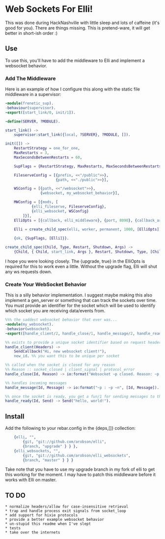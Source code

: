 # Web Sockets For Elli!
This was done during HackNashville with little sleep and lots of caffeine (it's good for you). There are things missing. This is pretend-ware, it will get better in short-ish order :)

## Use
To use this, you'll have to add the middleware to Elli and implement a websocket behavior.

### Add The Middleware
Here is an example of how I configure this along with the static file middleware in a supervisor:

```erlang
-module(frenetic_sup).
-behaviour(supervisor).
-export([start_link/0, init/1]).

-define(SERVER, ?MODULE).

start_link() ->
	supervisor:start_link({local, ?SERVER}, ?MODULE, []).

init([]) ->
	RestartStrategy = one_for_one,
	MaxRestarts = 3,
	MaxSecondsBetweenRestarts = 60,

	SupFlags = {RestartStrategy, MaxRestarts, MaxSecondsBetweenRestarts},

	FileserveConfig = [{prefix, <<"/public">>},
					   {path, <<"./public">>}],

	WSConfig = [{path, <<"/websocket">>},
				{websocket, my_websocket_behavior}],

	MWConfig = [{mods, [
			{elli_fileserve, FileserveConfig},
			{elli_websocket, WSConfig}
		]}],
	ElliOpts = [{callback, elli_middleware}, {port, 8090}, {callback_args,MWConfig}, {upgrade, true}],

	Elli = create_child_spec(elli, worker, permanent, 1000, [ElliOpts]),
	
	{ok, {SupFlags, [Elli]}}.

create_child_spec(Child, Type, Restart, Shutdown, Args) ->
	{Child, { Child, start_link, Args }, Restart, Shutdown, Type, [Child]}.
```

I hope you were looking closely. The {upgrade, true} in the ElliOpts is required for this to work even a little. Without the upgrade flag, Elli will shut any ws requests down.

### Create Your WebSocket Behavior
This is a silly behavior implementation. I suggest maybe making this also implement a gen_server or something that can track the sockets over time. You must provide an identifier for the socket which will be used to identify which socket you are receiving data/events from.

```erlang
%%% the saddest websocket behavior that ever was...
-module(my_websocket).
-behavior(websocket).
-export([handle_client/2, handle_close/1, handle_message/2, handle_ready/2]).

%% exists to provide a unique socket identifier based on request headers
handle_client(Headers) ->
	SendCallback("Hi, new websocket client!"),
	new_id. %% you want this to be unique per socket

%% called when the socket is closed for any reason
%% Reason :: socket_closed | client_signal | protocol_error
handle_close(Id, Reason) -> io:format("Websocket ~p closed. Reason: ~p.~n", [Id, Reason]).

%% handles incoming messages
handle_message(Id, Message) -> io:format("~p : ~p ~n", [Id, Message]).

%% once the socket is ready, you get a fun/1 for sending messages to the socket
handle_ready(Id, Send) -> Send("hello, world!").
```


## Install
Add the following to your rebar.config in the {deps,[]} collection:

```erlang
	{elli, "",
		{git, "git://github.com/arobson/elli",
		{branch, "upgrade" } } },
	{elli_websockets, "",
        {git, "git://github.com/arobson/elli_websockets",
        {branch, "master" } } }
```

Take note that you have to use my upgrade branch in my fork of elli to get this working for the moment. I may have to patch this middleware before it works with Elli on master.

## TO DO
	* normalize headers/allow for case-insensitive retrieval
	* trap and handle process exit signals from socket_loop
	* add support for hixie protocols
	* provide a better example websocket behavior
	* un-stupid this readme when I've slept
	* tests
	* take over the internets